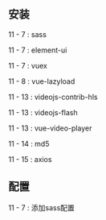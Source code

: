 ## 安装

11 - 7 : sass

11 - 7 : element-ui

11 - 7 : vuex

11 - 8 : vue-lazyload

11 - 13 : videojs-contrib-hls

11 - 13 : videojs-flash

11 - 13 : vue-video-player

11 - 14 : md5

11 - 15 : axios

## 配置

11 - 7 : 添加sass配置